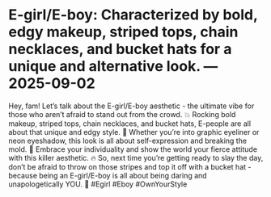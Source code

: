 # E-girl/E-boy: Characterized by bold, edgy makeup, striped tops, chain necklaces, and bucket hats for a unique and alternative look. — 2025-09-02

Hey, fam! Let’s talk about the E-girl/E-boy aesthetic - the ultimate vibe for those who aren’t afraid to stand out from the crowd. 💥 Rocking bold makeup, striped tops, chain necklaces, and bucket hats, E-people are all about that unique and edgy style. 🖤 Whether you’re into graphic eyeliner or neon eyeshadow, this look is all about self-expression and breaking the mold. 🌟 Embrace your individuality and show the world your fierce attitude with this killer aesthetic. 🔥 So, next time you’re getting ready to slay the day, don’t be afraid to throw on those stripes and top it off with a bucket hat - because being an E-girl/E-boy is all about being daring and unapologetically YOU. 💅 #Egirl #Eboy #OwnYourStyle